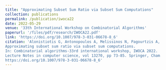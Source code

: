 ```yaml
---
title: "Approximating Subset Sum Ratio via Subset Sum Computations"
collection: publications
permalink: /publication/iwoca22
date: 2022-05-29
venue: '33th International Workshop on Combinatorial Algorithms'
paperurl: '/files/pdf/research/IWOCA22.pdf'
link: 'https://doi.org/10.1007/978-3-031-06678-8_6'
citation: 'Alonistiotis G, Antonopoulos A, Melissinos N, Pagourtzis A, Petsalakis S, Vasilakis M (2022)
Approximating subset sum ratio via subset sum computations.
In: Combinatorial algorithms-33rd international workshop, IWOCA 2022.
Lecture Notes in computer science, vol 13270, pp 73-85. Springer, Cham.
https://doi.org/10.1007/978-3-031-06678-8_6'
---
```

